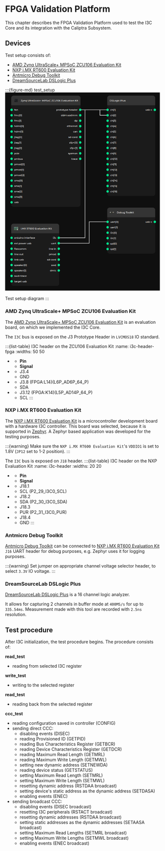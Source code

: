 # FPGA Validation Platform

This chapter describes the FPGA Validation Platform used to test the I3C Core and its integration with the Caliptra Subsystem.

## Devices

Test setup consists of:
* [AMD Zynq UltraScale+ MPSoC ZCU106 Evaluation Kit](https://www.xilinx.com/products/boards-and-kits/zcu106.html)
* [NXP i.MX RT600 Evaluation Kit](https://www.nxp.com/design/design-center/development-boards-and-designs/i-mx-evaluation-and-development-boards/i-mx-rt600-evaluation-kit:MIMXRT685-EVK)
* [Antmicro Debug Toolkit](https://designer.antmicro.com/hardware/devices/debug-toolkit)
* [DreamSourceLab DSLogic Plus](https://www.dreamsourcelab.com/doc/DSLogic_Plus_Datasheet.pdf)

:::{figure-md} test_setup
![](img/test_setup.png)

Test setup diagram
:::

### AMD Zynq UltraScale+ MPSoC ZCU106 Evaluation Kit

The [AMD Zynq UltraScale+ MPSoC ZCU106 Evaluation Kit](https://www.xilinx.com/products/boards-and-kits/zcu106.html) is an evaluation board, on which we implemented the I3C Core.

The `I3C` bus is exposed on the J3 Prototype Header in `LVCMOS18` IO standard.

:::{list-table} I3C header on the ZCU106 Evaluation Kit
:name: i3c-header-fpga
:widths: 50 50

* - **Pin**
  - **Signal**
* - J3.4
  - GND
* - J3.8 (FPGA:L14)(L6P_AD6P_64_P)
  - SDA
* - J3.12 (FPGA:K14)(L5P_AD14P_64_P)
  - SCL
:::

### NXP i.MX RT600 Evaluation Kit

The [NXP i.MX RT600 Evaluation Kit](https://www.nxp.com/design/design-center/development-boards-and-designs/i-mx-evaluation-and-development-boards/i-mx-rt600-evaluation-kit:MIMXRT685-EVK) is a microcontroller development board with a hardware I3C controller. This board was selected, because it is supported in [Zephyr](https://docs.zephyrproject.org/latest/boards/nxp/mimxrt685_evk/doc/index.html). A Zephyr based application was developed for the testing purposes.

:::{warning}
Make sure the `NXP i.MX RT600 Evaluation Kit`'s `VDDIO1` is set to 1.8V (`JP12` set to 1-2 position).
:::

The `I3C` bus is exposed on `J18` header.
:::{list-table} I3C header on the NXP Evaluation Kit
:name: i3c-header
:widths: 20 20

* - **Pin**
  - **Signal**
* - J18.1
  - SCL (P2_29_I3C0_SCL)
* - J18.2
  - SDA (P2_30_I3C0_SDA)
* - J18.3
  - PUR (P2_31_I3C0_PUR)
* - J18.4
  - GND
:::

### Antmicro Debug Toolkit
[Antmicro Debug Toolkit](https://designer.antmicro.com/hardware/devices/debug-toolkit) can be connected to [NXP i.MX RT600 Evaluation Kit](https://www.nxp.com/design/design-center/development-boards-and-designs/i-mx-evaluation-and-development-boards/i-mx-rt600-evaluation-kit:MIMXRT685-EVK) `J16` UART header for debug purposes, e.g. Zephyr uses it for logging purposes.

:::{warning}
Set jumper on appropriate channel voltage selector header, to select `3.3V` IO voltage.
:::

### DreamSourceLab DSLogic Plus

[DreamSourceLab DSLogic Plus](https://www.dreamsourcelab.com/doc/DSLogic_Plus_Datasheet.pdf) is a 16 channel logic analyzer.

It allows for capturing 2 channels in buffer mode at `400MS/s` for up to `335.54ms`.
Measurement made with this tool are recorded with `2.5ns` resolution.

## Test procedure

After I3C initialization, the test procedure begins.
The procedure consists of:

**read_test**
- reading from selected I3C register

**write_test**
- writing to the selected register

**read_test**
- reading back from the selected register

**ccc_test**
- reading configuration saved in controller (CONFIG)
- sending direct CCC:
   - disabling events (DISEC)
   - reading Provisioned ID (GETPID)
   - reading Bus Characteristics Register (GETBCR)
   - reading Device Characteristics Register (GETDCR)
   - reading Maximum Read Length (GETMRL)
   - reading Maximum Write Length (GETMWL)
   - setting new dynamic address (SETNEWDA)
   - reading device status (GETSTATUS)
   - setting Maximum Read Length (SETMRL)
   - setting Maximum Write Length (SETMWL)
   - resetting dynamic address (RSTDAA broadcast)
   - setting device's static address as the dynamic address (SETDASA)
   - enabling events (ENEC)
- sending broadcast CCC:
   - disabling events (DISEC broadcast)
   - resetting I3C peripherals (RSTACT broadcast)
   - resetting dynamic addresses (RSTDAA broadcast)
   - setting static addresses as the dynamic addresses (SETAASA broadcast)
   - setting Maximum Read Lengths (SETMRL broadcast)
   - setting Maximum Write Lengths (SETMWL broadcast)
   - enabling events (ENEC broadcast)
